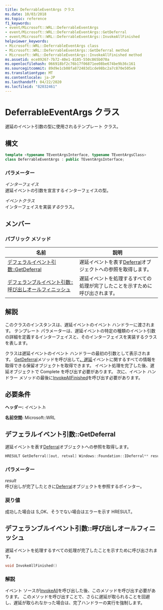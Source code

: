 ```yaml
---
title: DeferrableEventArgs クラス
ms.date: 10/03/2018
ms.topic: reference
f1_keywords:
- event/Microsoft::WRL::DeferrableEventArgs
- event/Microsoft::WRL::DeferrableEventArgs::GetDeferral
- event/Microsoft::WRL::DeferrableEventArgs::InvokeAllFinished
helpviewer_keywords:
- Microsoft::WRL::DeferrableEventArgs class
- Microsoft::WRL::DeferrableEventArgs::GetDeferral method
- Microsoft::WRL::DeferrableEventArgs::InvokeAllFinished method
ms.assetid: ece89267-7b72-40e1-8185-550c865b070a
ms.openlocfilehash: 066918bf2c76b17f06871ee08be674be9b36c161
ms.sourcegitcommit: 89d9e1cb08fa872483d1cde98bc2a7c870e505e9
ms.translationtype: MT
ms.contentlocale: ja-JP
ms.lasthandoff: 04/22/2020
ms.locfileid: "82032461"
---
```

# <a name="deferrableeventargs-class"></a>DeferrableEventArgs クラス

遅延のイベント引数の型に使用されるテンプレート クラス。

## <a name="syntax"></a>構文

```cpp
template <typename TEventArgsInterface, typename TEventArgsClass>
class DeferrableEventArgs : public TEventArgsInterface;
```

### <a name="parameters"></a>パラメーター

*インターフェイス*<br/>
遅延イベントの引数を宣言するインターフェイスの型。

*イベントクラス*<br/>
インターフェイスを実装*する*クラス。

## <a name="members"></a>メンバー

### <a name="public-methods"></a>パブリック メソッド

| 名前 | 説明 |
|--|--|
| [デフェラルイベント引数::GetDeferral](#getdeferral) | 遅延イベントを表す[Deferral](/uwp/api/windows.foundation.deferral)オブジェクトへの参照を取得します。 |
| [デフェランブルイベント引数::呼び出しオールフィニッシュ](#invokeallfinished) | 遅延イベントを処理するすべての処理が完了したことを示すために呼び出されます。 |

## <a name="remarks"></a>解説

このクラスのインスタンスは、遅延イベントのイベント ハンドラーに渡されます。 テンプレート パラメーターは、遅延イベントの特定の種類のイベント引数の詳細を定義するインターフェイスと、そのインターフェイスを実装するクラスを表します。

クラスは遅延イベントのイベント ハンドラーの最初の引数として表示されます。 [GetDeferral](#getdeferral)メソッドを呼び出して[、遅延](/uwp/api/windows.foundation.deferral)イベントに関するすべての情報を取得できる保留オブジェクトを取得できます。 イベント処理を完了した後、遅延オブジェクトで Complete を呼び出す必要があります。 次に、イベント ハンドラー メソッドの最後に[InvokeAllFinished](#invokeallfinished)を呼び出す必要があります。

## <a name="requirements"></a>必要条件

**ヘッダー:** イベント.h

**名前空間:** Microsoft::WRL

## <a name="deferrableeventargsgetdeferral"></a><a name="getdeferral"></a>デフェラルイベント引数::GetDeferral

遅延イベントを表す[Deferral](/uwp/api/windows.foundation.deferral)オブジェクトへの参照を取得します。

```cpp
HRESULT GetDeferral([out, retval] Windows::Foundation::IDeferral** result)
```

### <a name="parameters"></a>パラメーター

*result*<br/>
呼び出しが完了したときに[Deferral](/uwp/api/windows.foundation.deferral)オブジェクトを参照するポインター。

### <a name="return-value"></a>戻り値

成功した場合は S_OK、そうでない場合はエラーを示す HRESULT。

## <a name="deferrableeventargsinvokeallfinished"></a><a name="invokeallfinished"></a>デフェランブルイベント引数::呼び出しオールフィニッシュ

遅延イベントを処理するすべての処理が完了したことを示すために呼び出されます。

```cpp
void InvokeAllFinished()
```

### <a name="remarks"></a>解説

イベント ソースが[InvokeAll](eventsource-class.md#invokeall)を呼び出した後、このメソッドを呼び出す必要があります。 このメソッドを呼び出すことで、さらに遅延が取られることを回避し、遅延が取られなかった場合は、完了ハンドラーの実行を強制します。
